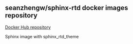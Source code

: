 seanzhengw/sphinx-rtd docker images repository
---

[Docker Hub repository](https://hub.docker.com/r/seanzhengw/sphinx-rtd)

Sphinx image with sphinx_rtd_theme
